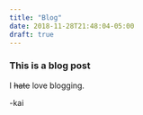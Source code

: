 ```yaml
---
title: "Blog"
date: 2018-11-28T21:48:04-05:00
draft: true
---
```


### This is a blog post
I ~~hate~~ love blogging.

-kai

